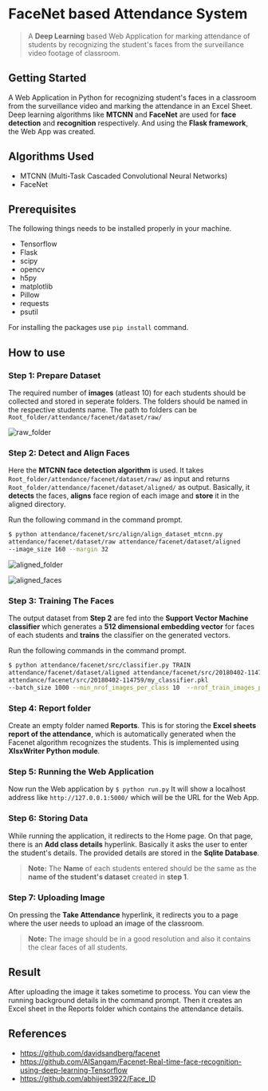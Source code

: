 # FaceNet based Attendance System
> A **Deep Learning** based Web Application for marking attendance of students by recognizing the student's faces from the surveillance video footage of classroom.

## Getting Started
A Web Application in Python for recognizing student's faces in a classroom from the surveillance video and marking the attendance in an Excel Sheet. Deep learning algorithms like **MTCNN** and **FaceNet** are used for **face detection** and **recognition** respectively. And using the **Flask framework**, the Web App was created.

## Algorithms Used
- MTCNN (Multi-Task Cascaded Convolutional Neural Networks)
- FaceNet

## Prerequisites
The following things needs to be installed properly in your machine.
- Tensorflow
- Flask
- scipy
- opencv
- h5py
- matplotlib
- Pillow
- requests
- psutil

For installing the packages use `pip install` command.

## How to use
### Step 1: Prepare Dataset
The required number of **images** (atleast 10) for each students should be collected and stored in seperate folders. The folders should be named in the respective students name. The path to folders can be `Root_folder/attendance/facenet/dataset/raw/`

![raw_folder](https://user-images.githubusercontent.com/26355166/55208071-c2048880-5202-11e9-883a-b1d6f2d5ee61.png)

### Step 2: Detect and Align Faces
Here the **MTCNN face detection algorithm** is used. It takes `Root_folder/attendance/facenet/dataset/raw/` as input and returns `Root_folder/attendance/facenet/dataset/aligned/` as output. Basically, it **detects** the faces, **aligns** face region of each image and **store** it in the aligned directory.

Run the following command in the command prompt.</br>
```bash
$ python attendance/facenet/src/align/align_dataset_mtcnn.py 
attendance/facenet/dataset/raw attendance/facenet/dataset/aligned 
--image_size 160 --margin 32
```

![aligned_folder](https://user-images.githubusercontent.com/26355166/55209252-9e900c80-5207-11e9-8964-ef9a09a50fc1.png)

![aligned_faces](https://user-images.githubusercontent.com/26355166/55208772-730c2280-5205-11e9-928d-475c07118af4.png)

### Step 3: Training The Faces
The output dataset from **Step 2** are fed into the **Support Vector Machine classifier** which generates a **512 dimensional embedding vector** for faces of each students and **trains** the classifier on the generated vectors.

Run the following commands in the command prompt.</br>
```bash
$ python attendance/facenet/src/classifier.py TRAIN 
attendance/facenet/dataset/aligned attendance/facenet/src/20180402-114759/  
attendance/facenet/src/20180402-114759/my_classifier.pkl 
--batch_size 1000 --min_nrof_images_per_class 10  --nrof_train_images_per_class 10 --use_split_dataset
```

### Step 4: Report folder
Create an empty folder named **Reports**. This is for storing the **Excel sheets report of the attendance**, which is automatically generated when the Facenet algorithm recognizes the students. This is implemented using **XlsxWriter Python module**.

### Step 5: Running the Web Application
Now run the Web application by `$ python run.py` It will show a localhost address like `http://127.0.0.1:5000/` which will be the URL for the Web App.

### Step 6: Storing Data
While running the application, it redirects to the Home page. On that page, there is an **Add class details** hyperlink. Basically it asks the user to enter the student's details. The provided details are stored in the **Sqlite Database**.
> **Note:** The **Name** of each students entered should be the same as the **name of the student's dataset** created in **step 1**. 

### Step 7: Uploading Image
On pressing the **Take Attendance** hyperlink, it redirects you to a page where the user needs to upload an image of the classroom.
> **Note:** The image should be in a good resolution and also it contains the clear faces of all students.

## Result
After uploading the image it takes sometime to process. You can view the running background details in the command prompt. Then it creates an Excel sheet in the Reports folder which contains the attendance details.

## References
- https://github.com/davidsandberg/facenet
- https://github.com/AISangam/Facenet-Real-time-face-recognition-using-deep-learning-Tensorflow
- https://github.com/abhijeet3922/Face_ID


